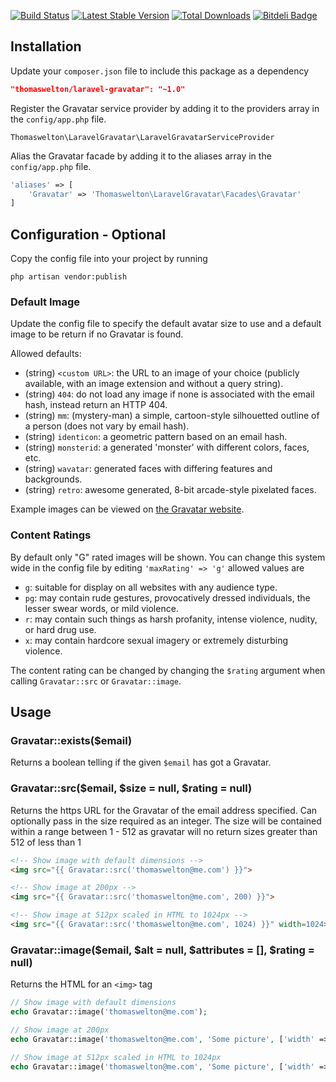 [![Build Status](https://travis-ci.org/thomaswelton/laravel-gravatar.png?branch=master)](https://travis-ci.org/thomaswelton/laravel-gravatar)
[![Latest Stable Version](https://poser.pugx.org/thomaswelton/laravel-gravatar/v/stable.png)](https://packagist.org/packages/thomaswelton/laravel-gravatar)
[![Total Downloads](https://poser.pugx.org/thomaswelton/laravel-gravatar/downloads.png)](https://packagist.org/packages/thomaswelton/laravel-gravatar)
[![Bitdeli Badge](https://d2weczhvl823v0.cloudfront.net/thomaswelton/laravel-gravatar/trend.png)](https://bitdeli.com/free "Bitdeli Badge")


## Installation

Update your `composer.json` file to include this package as a dependency
```json
"thomaswelton/laravel-gravatar": "~1.0"
```

Register the Gravatar service provider by adding it to the providers array in the `config/app.php` file.
```
Thomaswelton\LaravelGravatar\LaravelGravatarServiceProvider
```

Alias the Gravatar facade by adding it to the aliases array in the `config/app.php` file.
```php
'aliases' => [
	'Gravatar' => 'Thomaswelton\LaravelGravatar\Facades\Gravatar'
]
```

## Configuration - Optional

Copy the config file into your project by running
```
php artisan vendor:publish
```

### Default Image

Update the config file to specify the default avatar size to use and a default image to be return if no Gravatar is found.

Allowed defaults:
- (string) `<custom URL>`: the URL to an image of your choice (publicly available, with an image extension and without a query string).
- (string) `404`: do not load any image if none is associated with the email hash, instead return an HTTP 404.
- (string) `mm`: (mystery-man) a simple, cartoon-style silhouetted outline of a person (does not vary by email hash).
- (string) `identicon`: a geometric pattern based on an email hash.
- (string) `monsterid`: a generated 'monster' with different colors, faces, etc.
- (string) `wavatar`: generated faces with differing features and backgrounds.
- (string) `retro`: awesome generated, 8-bit arcade-style pixelated faces.

Example images can be viewed on [the Gravatar website](https://gravatar.com/site/implement/images/#default-image).

### Content Ratings

By default only "G" rated images will be shown. You can change this system wide in the config file by editing `'maxRating' => 'g'` allowed values are
- `g`: suitable for display on all websites with any audience type.
- `pg`: may contain rude gestures, provocatively dressed individuals, the lesser swear words, or mild violence.
- `r`: may contain such things as harsh profanity, intense violence, nudity, or hard drug use.
- `x`: may contain hardcore sexual imagery or extremely disturbing violence.

The content rating can be changed by changing the `$rating` argument when calling `Gravatar::src` or `Gravatar::image`.

## Usage

### Gravatar::exists($email)
Returns a boolean telling if the given `$email` has got a Gravatar.

### Gravatar::src($email, $size = null, $rating = null)

Returns the https URL for the Gravatar of the email address specified.
Can optionally pass in the size required as an integer. The size will be contained within a range between 1 - 512 as gravatar will no return sizes greater than 512 of less than 1

```html
<!-- Show image with default dimensions -->
<img src="{{ Gravatar::src('thomaswelton@me.com') }}">

<!-- Show image at 200px -->
<img src="{{ Gravatar::src('thomaswelton@me.com', 200) }}">

<!-- Show image at 512px scaled in HTML to 1024px -->
<img src="{{ Gravatar::src('thomaswelton@me.com', 1024) }}" width=1024>
```

### Gravatar::image($email, $alt = null, $attributes = [], $rating = null)

Returns the HTML for an `<img>` tag

```php
// Show image with default dimensions
echo Gravatar::image('thomaswelton@me.com');

// Show image at 200px
echo Gravatar::image('thomaswelton@me.com', 'Some picture', ['width' => 200, 'height' => 200]);

// Show image at 512px scaled in HTML to 1024px
echo Gravatar::image('thomaswelton@me.com', 'Some picture', ['width' => 1024, 'height' => 1024]);
```
